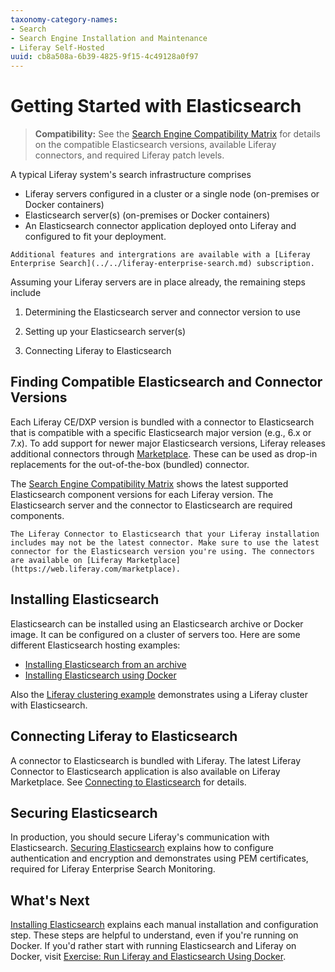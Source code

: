```yaml
---
taxonomy-category-names:
- Search
- Search Engine Installation and Maintenance
- Liferay Self-Hosted
uuid: cb8a508a-6b39-4825-9f15-4c49128a0f97
---
```

# Getting Started with Elasticsearch

> **Compatibility:** See the [Search Engine Compatibility Matrix](https://help.liferay.com/hc/en-us/articles/360016511651) for details on the compatible Elasticsearch versions, available Liferay connectors, and required Liferay patch levels.

A typical Liferay system's search infrastructure comprises

* Liferay servers configured in a cluster or a single node (on-premises or Docker containers)
* Elasticsearch server(s) (on-premises or Docker containers)
* An Elasticsearch connector application deployed onto Liferay and configured to fit your deployment.

```{tip}
Additional features and intergrations are available with a [Liferay Enterprise Search](../../liferay-enterprise-search.md) subscription.
```

Assuming your Liferay servers are in place already, the remaining steps include

1. Determining the Elasticsearch server and connector version to use

1. Setting up your Elasticsearch server(s)

1. Connecting Liferay to Elasticsearch

## Finding Compatible Elasticsearch and Connector Versions 

Each Liferay CE/DXP version is bundled with a connector to Elasticsearch that is compatible with a specific Elasticsearch major version (e.g., 6.x or 7.x). To add support for newer major Elasticsearch versions, Liferay releases additional connectors through [Marketplace](https://web.liferay.com/marketplace). These can be used as drop-in replacements for the out-of-the-box (bundled) connector.

The [Search Engine Compatibility Matrix](https://help.liferay.com/hc/en-us/articles/360016511651) shows the latest supported Elasticsearch component versions for each Liferay version. The Elasticsearch server and the connector to Elasticsearch are required components.

```{warning}
The Liferay Connector to Elasticsearch that your Liferay installation includes may not be the latest connector. Make sure to use the latest connector for the Elasticsearch version you're using. The connectors are available on [Liferay Marketplace](https://web.liferay.com/marketplace).
```

## Installing Elasticsearch 

Elasticsearch can be installed using an Elasticsearch archive or Docker image. It can be configured on a cluster of servers too. Here are some different Elasticsearch hosting examples:

* [Installing Elasticsearch from an archive](./installing-elasticsearch.md)
* [Installing Elasticsearch using Docker](./exercise-run-liferay-and-elasticsearch-using-docker.md)

Also the [Liferay clustering example](../../../installation-and-upgrades/setting-up-liferay/clustering-for-high-availability/example-creating-a-simple-dxp-cluster.md) demonstrates using a Liferay cluster with Elasticsearch.

## Connecting Liferay to Elasticsearch 

A connector to Elasticsearch is bundled with Liferay. The latest Liferay Connector to Elasticsearch application is also available on Liferay Marketplace. See [Connecting to Elasticsearch](./connecting-to-elasticsearch.md) for details.

## Securing Elasticsearch 

In production, you should secure Liferay's communication with Elasticsearch. [Securing Elasticsearch](./securing-elasticsearch.md) explains how to configure authentication and encryption and demonstrates using PEM certificates, required for Liferay Enterprise Search Monitoring.

## What's Next 

[Installing Elasticsearch](./installing-elasticsearch.md) explains each manual installation and configuration step. These steps are helpful to understand, even if you're running on Docker. If you'd rather start with running Elasticsearch and Liferay on Docker, visit [Exercise: Run Liferay and Elasticsearch Using Docker](./exercise-run-liferay-and-elasticsearch-using-docker.md).
